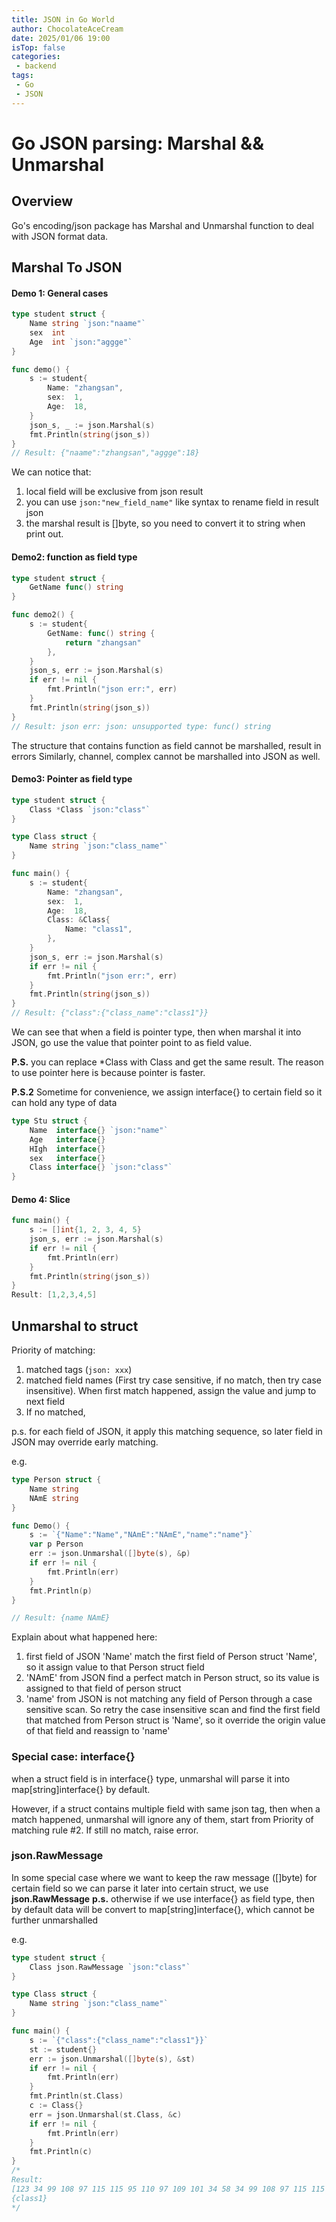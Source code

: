 ```yaml
---
title: JSON in Go World
author: ChocolateAceCream
date: 2025/01/06 19:00
isTop: false
categories:
 - backend
tags:
 - Go
 - JSON
---
```


# Go JSON parsing: Marshal && Unmarshal <Badge text="Go" type="warning" />

## Overview
Go's encoding/json package has Marshal and Unmarshal function to deal with JSON format data.

## Marshal To JSON
#### Demo 1: General cases
```go
type student struct {
	Name string `json:"naame"`
	sex  int
	Age  int `json:"aggge"`
}

func demo() {
	s := student{
		Name: "zhangsan",
		sex:  1,
		Age:  18,
	}
	json_s, _ := json.Marshal(s)
	fmt.Println(string(json_s))
}
// Result: {"naame":"zhangsan","aggge":18}
```
We can notice that:
1. local field will be exclusive from json result
2. you can use `json:"new_field_name"` like syntax to rename field in result json
3. the marshal result is []byte, so you need to convert it to string when print out.

#### Demo2: function as field type
```go
type student struct {
	GetName func() string
}

func demo2() {
	s := student{
		GetName: func() string {
			return "zhangsan"
		},
	}
	json_s, err := json.Marshal(s)
	if err != nil {
		fmt.Println("json err:", err)
	}
	fmt.Println(string(json_s))
}
// Result: json err: json: unsupported type: func() string
```
The structure that contains function as field cannot be marshalled, result in errors
Similarly, channel, complex cannot be marshalled into JSON as well.

#### Demo3: Pointer as field type
```go
type student struct {
	Class *Class `json:"class"`
}

type Class struct {
	Name string `json:"class_name"`
}

func main() {
	s := student{
		Name: "zhangsan",
		sex:  1,
		Age:  18,
		Class: &Class{
			Name: "class1",
		},
	}
	json_s, err := json.Marshal(s)
	if err != nil {
		fmt.Println("json err:", err)
	}
	fmt.Println(string(json_s))
}
// Result: {"class":{"class_name":"class1"}}
```
We can see that when a field is pointer type, then when marshal it into JSON, go use the value that pointer point to as field value.

**P.S.** you can replace *Class with Class and get the same result. The reason to use pointer here is because pointer is faster.

**P.S.2** Sometime for convenience, we assign interface{} to certain field so it can hold any type of data
```go
type Stu struct {
    Name  interface{} `json:"name"`
    Age   interface{}
    HIgh  interface{}
    sex   interface{}
    Class interface{} `json:"class"`
}
```

#### Demo 4: Slice
```go
func main() {
	s := []int{1, 2, 3, 4, 5}
	json_s, err := json.Marshal(s)
	if err != nil {
		fmt.Println(err)
	}
	fmt.Println(string(json_s))
}
Result: [1,2,3,4,5]
```
## Unmarshal to struct
Priority of matching:
1. matched tags (`json: xxx`)
2. matched field names (First try case sensitive, if no match, then try case insensitive). When first match happened, assign the value and jump to next field
3. If no matched,

p.s. for each field of JSON, it apply this matching sequence, so later field in JSON may override early matching.

e.g.
```go
type Person struct {
	Name string
	NAmE string
}

func Demo() {
	s := `{"Name":"Name","NAmE":"NAmE","name":"name"}`
	var p Person
	err := json.Unmarshal([]byte(s), &p)
	if err != nil {
		fmt.Println(err)
	}
	fmt.Println(p)
}

// Result: {name NAmE}
```
Explain about what happened here:
1. first field of JSON 'Name' match the first field of Person struct 'Name', so it assign value to that Person struct field
2. 'NAmE' from JSON find a perfect match in Person struct, so its value is assigned to that field of person struct
3. 'name' from JSON is not matching any field of Person through a case sensitive scan. So retry the case insensitive scan and find the first field that matched from Person struct is 'Name', so it override the origin value of that field and reassign to 'name'

### Special case: interface{}
when a struct field is in interface{} type, unmarshal will parse it into map[string]interface{} by default.

However, if a struct contains multiple field with same json tag, then when a match happened, unmarshal will ignore any of them, start from Priority of matching rule #2. If still no match, raise error.

### json.RawMessage
In some special case where we want to keep the raw message ([]byte) for certain field so we can parse it later into certain struct, we use **json.RawMessage**
**p.s.** otherwise if we use interface{} as field type, then by default data will be convert to map[string]interface{}, which cannot be further  unmarshalled

e.g.
```go
type student struct {
	Class json.RawMessage `json:"class"`
}

type Class struct {
	Name string `json:"class_name"`
}

func main() {
	s := `{"class":{"class_name":"class1"}}`
	st := student{}
	err := json.Unmarshal([]byte(s), &st)
	if err != nil {
		fmt.Println(err)
	}
	fmt.Println(st.Class)
	c := Class{}
	err = json.Unmarshal(st.Class, &c)
	if err != nil {
		fmt.Println(err)
	}
	fmt.Println(c)
}
/*
Result:
[123 34 99 108 97 115 115 95 110 97 109 101 34 58 34 99 108 97 115 115 49 34 125]
{class1}
*/
```